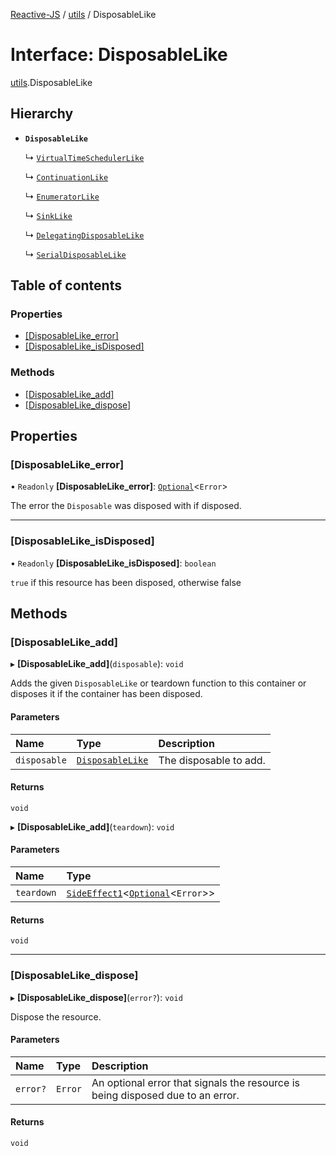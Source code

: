 [Reactive-JS](../README.md) / [utils](../modules/utils.md) / DisposableLike

# Interface: DisposableLike

[utils](../modules/utils.md).DisposableLike

## Hierarchy

- **`DisposableLike`**

  ↳ [`VirtualTimeSchedulerLike`](concurrent.VirtualTimeSchedulerLike.md)

  ↳ [`ContinuationLike`](concurrent.ContinuationLike.md)

  ↳ [`EnumeratorLike`](ix.EnumeratorLike.md)

  ↳ [`SinkLike`](rx.SinkLike.md)

  ↳ [`DelegatingDisposableLike`](utils.DelegatingDisposableLike.md)

  ↳ [`SerialDisposableLike`](utils.SerialDisposableLike.md)

## Table of contents

### Properties

- [[DisposableLike\_error]](utils.DisposableLike.md#[disposablelike_error])
- [[DisposableLike\_isDisposed]](utils.DisposableLike.md#[disposablelike_isdisposed])

### Methods

- [[DisposableLike\_add]](utils.DisposableLike.md#[disposablelike_add])
- [[DisposableLike\_dispose]](utils.DisposableLike.md#[disposablelike_dispose])

## Properties

### [DisposableLike\_error]

• `Readonly` **[DisposableLike\_error]**: [`Optional`](../modules/functions.md#optional)<`Error`\>

The error the `Disposable` was disposed with if disposed.

___

### [DisposableLike\_isDisposed]

• `Readonly` **[DisposableLike\_isDisposed]**: `boolean`

`true` if this resource has been disposed, otherwise false

## Methods

### [DisposableLike\_add]

▸ **[DisposableLike_add]**(`disposable`): `void`

Adds the given `DisposableLike` or teardown function to this container or disposes it if the container has been disposed.

#### Parameters

| Name | Type | Description |
| :------ | :------ | :------ |
| `disposable` | [`DisposableLike`](utils.DisposableLike.md) | The disposable to add. |

#### Returns

`void`

▸ **[DisposableLike_add]**(`teardown`): `void`

#### Parameters

| Name | Type |
| :------ | :------ |
| `teardown` | [`SideEffect1`](../modules/functions.md#sideeffect1)<[`Optional`](../modules/functions.md#optional)<`Error`\>\> |

#### Returns

`void`

___

### [DisposableLike\_dispose]

▸ **[DisposableLike_dispose]**(`error?`): `void`

Dispose the resource.

#### Parameters

| Name | Type | Description |
| :------ | :------ | :------ |
| `error?` | `Error` | An optional error that signals the resource is being disposed due to an error. |

#### Returns

`void`
